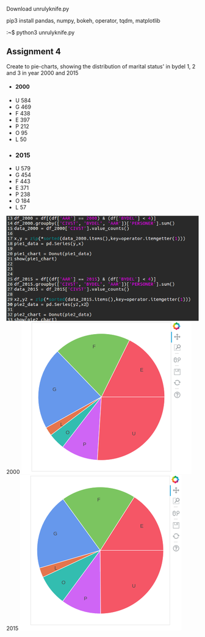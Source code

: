 Download unrulyknife.py



pip3 install pandas, numpy, bokeh, operator, tqdm, matplotlib


:~$ python3 unrulyknife.py



## Assignment 4
Create to pie-charts, showing the distribution of marital status' in bydel 1, 2 and 3 in year 2000 and 2015


 - #### 2000
 - U    584
 - G    469
 - F    438
 - E    397
 - P    212
 - O     95
 - L     50
 - ### 2015
 - U    579
 - G    454
 - F    443
 - E    371
 - P    238
 - O    184
 - L     57

![alt tag](https://github.com/szEIgo/UnrulyKnife/blob/master/unrulyKnife_handin/opg4_snippet1.png)
2000
![alt tag](https://github.com/szEIgo/UnrulyKnife/blob/master/unrulyKnife_handin/opg4_chart1.png)
2015
![alt tag](https://github.com/szEIgo/UnrulyKnife/blob/master/unrulyKnife_handin/opg4_chart2.png)




